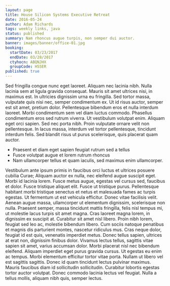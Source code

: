 ```yaml
---
layout: page
title: House Silicon Systems Executive Retreat
date: 2016-05-24
author: Adam Richards
tags: weekly links, java
status: published
summary: Nam rhoncus augue turpis, non semper dui auctor.
banner: images/banner/office-01.jpg
booking:
  startDate: 03/23/2017
  endDate: 03/28/2017
  ctyhocn: ABQNJHX
  groupCode: HSSER
published: true
---
```

Sed fringilla congue nunc eget laoreet. Aliquam nec lacinia nibh. Nulla lacinia sem at ligula gravida consequat. Mauris sit amet ultrices nisi, in maximus est. In ultricies dignissim urna eu fringilla. Sed tortor massa, vulputate quis nisi nec, semper condimentum ex. Ut id risus auctor, semper est sit amet, pretium dolor. Pellentesque bibendum eros et nulla interdum laoreet. Morbi condimentum sem vel diam luctus commodo. Phasellus condimentum eros sed rutrum viverra. Ut vestibulum volutpat enim. Aliquam eget orci sapien. Sed nec porta nibh. Proin vulputate ornare velit non pellentesque. In lacus massa, interdum vel tortor pellentesque, tincidunt interdum felis. Sed blandit risus ut purus scelerisque, quis placerat quam auctor.

* Praesent et diam eget sapien feugiat rutrum sed a tellus
* Fusce volutpat augue et lorem rutrum rhoncus
* Nam ullamcorper tellus et quam iaculis, sed maximus enim ullamcorper.

Vestibulum ante ipsum primis in faucibus orci luctus et ultrices posuere cubilia Curae; Aliquam auctor ex nulla, nec eleifend augue suscipit eget. Morbi id lacinia lorem. Fusce metus augue, egestas vel cursus sed, faucibus et dolor. Fusce tristique aliquet elit. Fusce ut tristique purus. Pellentesque habitant morbi tristique senectus et netus et malesuada fames ac turpis egestas. Ut fermentum ut est vehicula efficitur. Donec vitae facilisis velit. Aenean augue massa, ullamcorper ut elementum dignissim, scelerisque non nulla. Praesent semper, massa tincidunt mattis fringilla, felis nisl tempus mi, ut molestie lacus turpis sit amet magna. Cras laoreet magna lorem, in dignissim ex suscipit at.
Curabitur sit amet nisl libero. Proin nibh lorem, feugiat sed leo ac, molestie bibendum libero. Cum sociis natoque penatibus et magnis dis parturient montes, nascetur ridiculus mus. Cras neque dolor, feugiat id est quis, venenatis imperdiet metus. Donec tellus sapien, ultrices at erat non, dignissim finibus dolor. Vivamus lectus tellus, sagittis vitae sapien sit amet, varius accumsan dolor. Morbi placerat nisl nec bibendum eleifend. Aliquam imperdiet eget purus gravida cursus. Ut egestas eu enim ac tempus. Morbi elementum efficitur tortor vitae porta. Nullam ut libero vel est sagittis sagittis. Donec id quam tincidunt lectus pulvinar maximus. Mauris faucibus diam id sollicitudin sollicitudin. Curabitur lobortis egestas tortor auctor volutpat. Donec commodo lacinia lectus vel feugiat. Nulla a tellus mollis, aliquam nibh quis, semper lectus.
